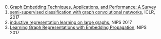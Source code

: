 0. [Graph Embedding Techniques, Applications, and Performance: A Survey](https://arxiv.org/pdf/1705.02801.pdf)
1. [semi-supervised classification with graph convolutional networks](https://arxiv.org/abs/1609.02907), ICLR, 2017
2. [inductive representation learning on large graphs](https://papers.nips.cc/paper/6703-inductive-representation-learning-on-large-graphs.pdf), NIPS 2017 
3. [Learning Graph Representations with Embedding Propagation](https://papers.nips.cc/paper/7097-learning-graph-representations-with-embedding-propagation.pdf), NIPS 2017